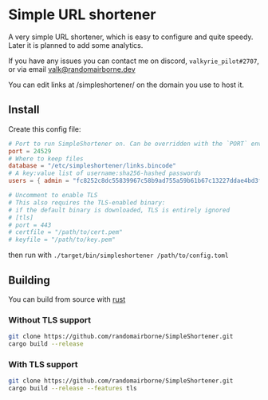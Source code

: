 # Simple URL shortener

A very simple URL shortener, which is easy to configure and quite speedy.
Later it is planned to add some analytics.

If you have any issues you can contact me on discord, `valkyrie_pilot#2707`, or via email [valk@randomairborne.dev](valk@randomairborne.dev)

You can edit links at /simpleshortener/ on the domain you use to host it.

## Install
Create this config file:
```toml
# Port to run SimpleShortener on. Can be overridden with the `PORT` environment variable.
port = 24529
# Where to keep files
database = "/etc/simpleshortener/links.bincode"
# A key:value list of username:sha256-hashed passwords
users = { admin = "fc8252c8dc55839967c58b9ad755a59b61b67c13227ddae4bd3f78a38bf394f7" }

# Uncomment to enable TLS
# This also requires the TLS-enabled binary:
# if the default binary is downloaded, TLS is entirely ignored
# [tls]
# port = 443
# certfile = "/path/to/cert.pem"
# keyfile = "/path/to/key.pem"
```

then run with `./target/bin/simpleshortener /path/to/config.toml`


## Building
You can build from source with [rust](https://rust-lang.org)

### Without TLS support
```bash
git clone https://github.com/randomairborne/SimpleShortener.git
cargo build --release
```

### With TLS support
```bash
git clone https://github.com/randomairborne/SimpleShortener.git
cargo build --release --features tls
```
